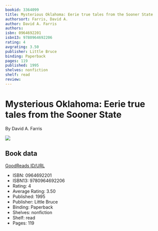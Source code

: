 ```yaml
---
bookid: 3364099
title: Mysterious Oklahoma: Eerie true tales from the Sooner State
authorsort: Farris, David A.
author: David A. Farris
authors: 
isbn: 0964692201
isbn13: 9780964692206
rating: 4
avgrating: 3.50
publisher: Little Bruce
binding: Paperback
pages: 119
published: 1995
shelves: nonfiction
shelf: read
review: 
---
```


# Mysterious Oklahoma: Eerie true tales from the Sooner State

By David A. Farris

![](https://i.gr-assets.com/images/S/compressed.photo.goodreads.com/books/1387664591l/3364099.jpg)

## Book data

[GoodReads ID/URL](https://www.goodreads.com/book/show/3364099)

- ISBN: 0964692201
- ISBN13: 9780964692206
- Rating: 4
- Average Rating: 3.50
- Published: 1995
- Publisher: Little Bruce
- Binding: Paperback
- Shelves: nonfiction
- Shelf: read
- Pages: 119

